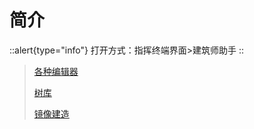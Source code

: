 # 简介

::alert{type="info"}
打开方式：指挥终端界面>建筑师助手
::

> [各种编辑器](editors)
>
> [树库](treepack)
>
> [镜像建造](mirror)
